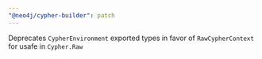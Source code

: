 ```yaml
---
"@neo4j/cypher-builder": patch
---
```


Deprecates `CypherEnvironment` exported types in favor of `RawCypherContext` for usafe in `Cypher.Raw`
